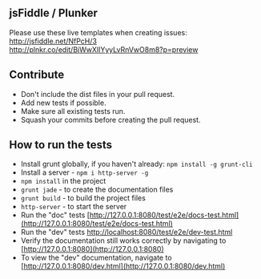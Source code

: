 ## jsFiddle / Plunker
Please use these live templates when creating issues:  
http://jsfiddle.net/NfPcH/3  
http://plnkr.co/edit/BjWwXIlYyyLvRnVwO8m8?p=preview

## Contribute
* Don't include the dist files in your pull request.
* Add new tests if possible.
* Make sure all existing tests run.
* Squash your commits before creating the pull request.

## How to run the tests
* Install grunt globally, if you haven't already: `npm install -g grunt-cli`
* Install a server - `npm i http-server -g`
* `npm install` in the project
* `grunt jade` - to create the documentation files
* `grunt build` - to build the project files
* `http-server` - to start the server
* Run the "doc" tests [http://127.0.0.1:8080/test/e2e/docs-test.html](http://127.0.0.1:8080/test/e2e/docs-test.html)
* Run the "dev" tests [http://localhost:8080/test/e2e/dev-test.html](http://localhost:8080/test/e2e/dev-test.html)
* Verify the documentation still works correctly by navigating to [http://127.0.0.1:8080](http://127.0.0.1:8080)
* To view the "dev" documentation, navigate to [http://127.0.0.1:8080/dev.html](http://127.0.0.1:8080/dev.html)
